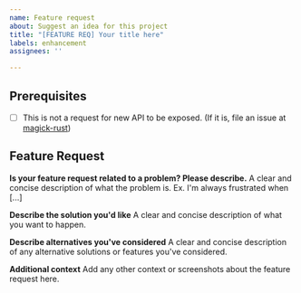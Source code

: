 ```yaml
---
name: Feature request
about: Suggest an idea for this project
title: "[FEATURE REQ] Your title here"
labels: enhancement
assignees: ''

---
```


## Prerequisites

<!--Please answer the following questions for yourself before submitting an issue.-->

- [ ] This is not a request for new API to be exposed. (If it is, file an issue at [magick-rust](https://github.com/nlfiedler/magick-rust))

## Feature Request

**Is your feature request related to a problem? Please describe.**
A clear and concise description of what the problem is. Ex. I'm always frustrated when [...]

**Describe the solution you'd like**
A clear and concise description of what you want to happen.

**Describe alternatives you've considered**
A clear and concise description of any alternative solutions or features you've considered.

**Additional context**
Add any other context or screenshots about the feature request here.
